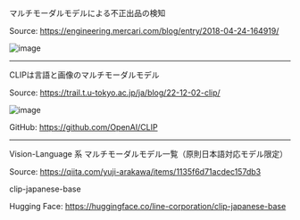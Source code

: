 マルチモーダルモデルによる不正出品の検知

Source: https://engineering.mercari.com/blog/entry/2018-04-24-164919/

![image](https://github.com/user-attachments/assets/8a6d600a-f2d7-48c6-b7a4-a722e491586d)

---
CLIPは言語と画像のマルチモーダルモデル

Source: https://trail.t.u-tokyo.ac.jp/ja/blog/22-12-02-clip/

![image](https://github.com/user-attachments/assets/dbf2678a-eef2-4d85-ac4d-e9dfe4703992)

GitHub: https://github.com/OpenAI/CLIP

---
Vision-Language 系 マルチモーダルモデル一覧（原則日本語対応モデル限定）

Source: https://qiita.com/yuji-arakawa/items/1135f6d71acdec157db3

clip-japanese-base

Hugging Face: https://huggingface.co/line-corporation/clip-japanese-base

